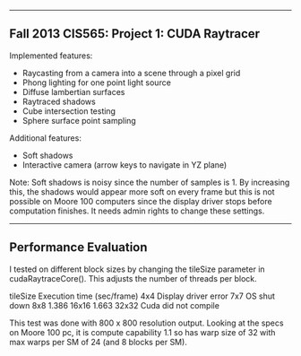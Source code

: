 -------------------------------------------------------------------------------
Fall 2013 CIS565: Project 1: CUDA Raytracer
-------------------------------------------------------------------------------
Implemented features:
* Raycasting from a camera into a scene through a pixel grid
* Phong lighting for one point light source
* Diffuse lambertian surfaces
* Raytraced shadows
* Cube intersection testing
* Sphere surface point sampling

Additional features:

* Soft shadows 
* Interactive camera (arrow keys to navigate in YZ plane)

Note:
Soft shadows is noisy since the number of samples is 1. By increasing this, the
shadows would appear more soft on every frame but this is not possible on Moore 100
computers since the display driver stops before computation finishes. It needs
admin rights to change these settings.

-------------------------------------------------------------------------------
Performance Evaluation
-------------------------------------------------------------------------------

I tested on different block sizes by changing the tileSize parameter in 
cudaRaytraceCore(). This adjusts the number of threads per block.

tileSize	Execution time (sec/frame)
4x4			Display driver error
7x7			OS shut down
8x8			1.386
16x16		1.663
32x32		Cuda did not compile

This test was done with 800 x 800 resolution output.
Looking at the specs on Moore 100 pc, it is compute capability 1.1 so has warp size of 32 with 
max warps per SM of 24 (and 8 blocks per SM).